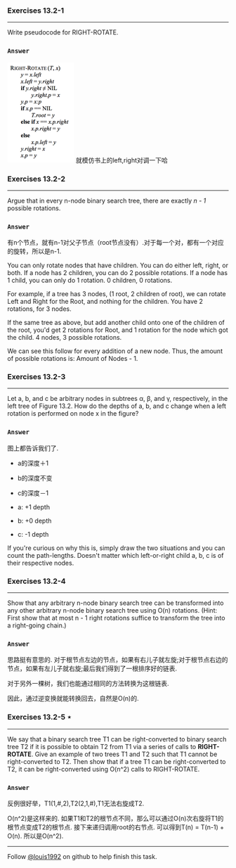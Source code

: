 ### Exercises 13.2-1
***
Write pseudocode for RIGHT-ROTATE.

### `Answer`
![image](./repo/s2/1.png)
就模仿书上的left,right对调一下哈


### Exercises 13.2-2
***
Argue that in every n-node binary search tree, there are exactly *n - 1* possible rotations.

### `Answer`
有n个节点，就有n-1对父子节点（root节点没有）.对于每一个对，都有一个对应的旋转，所以是n-1.

You can only rotate nodes that have children. You can do either left, right, or both. If a node has 2 children, you can do 2 possible rotations. If a node has 1 child, you can only do 1 rotation. 0 children, 0 rotations. 

For example, if a tree has 3 nodes, (1 root, 2 children of root), we can rotate Left and Right for the Root, and nothing for the children. You have 2 rotations, for 3 nodes. 

If the same tree as above, but add another child onto one of the children of the root, you'd get 2 rotations for Root, and 1 rotation for the node which got the child. 4 nodes, 3 possible rotations.

We can see this follow for every addition of a new node. Thus, the amount of possible rotations is: Amount of Nodes - 1. 

### Exercises 13.2-3
***
Let a, b, and c be arbitrary nodes in subtrees α, β, and γ, respectively, in the left tree of Figure 13.2. How do the depths of a, b, and c change when a left rotation is performed on node x in the figure?

### `Answer`
图上都告诉我们了. 

* a的深度＋1
* b的深度不变
* c的深度－1

* a: +1 depth
* b: +0 depth
* c: -1 depth

If you're curious on why this is, simply draw the two situations and you can count the path-lengths. Doesn't matter which left-or-right child a, b, c is of their respective nodes.

### Exercises 13.2-4
***
Show that any arbitrary n-node binary search tree can be transformed into any other arbitrary n-node binary search tree using O(n) rotations. (Hint: First show that at most n - 1 right rotations suffice to transform the tree into a right-going chain.)
### `Answer`
思路挺有意思的. 对于根节点左边的节点，如果有右儿子就左旋;对于根节点右边的节点，如果有左儿子就右旋;最后我们得到了一根排序好的链表.

对于另外一棵树，我们也能通过相同的方法转换为这根链表.

因此，通过逆变换就能转换回去，自然是O(n)的.

### Exercises 13.2-5 ⋆
***
We say that a binary search tree T1 can be right-converted to binary search tree T2 if it is possible to obtain T2 from T1 via a series of calls to **RIGHT-ROTATE**. Give an example of two trees T1 and T2 such that T1 cannot be right-converted to T2. Then show that if a tree T1 can be right-converted to T2, it can be right-converted using O(n^2) calls to RIGHT-ROTATE.
### `Answer`
反例很好举，T1(1,#,2),T2(2,1,#),T1无法右旋成T2.

O(n^2)是这样来的. 如果T1和T2的根节点不同，那么可以通过O(n)次右旋将T1的根节点变成T2的根节点. 接下来递归调用root的右节点. 可以得到T(n) = T(n-1) + O(n). 所以是O(n^2).

***
Follow [@louis1992](https://github.com/gzc) on github to help finish this task.


